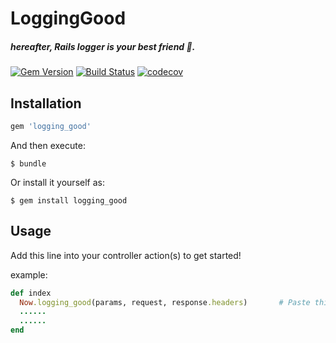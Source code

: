 # LoggingGood

##### hereafter, Rails logger is your best friend 👬.

[![Gem Version](https://badge.fury.io/rb/logging_good.svg)](https://badge.fury.io/rb/logging_good)
[![Build Status](https://travis-ci.org/manojnaidu619/logging-good.svg?branch=master)](https://travis-ci.org/manojnaidu619/logging-good)
[![codecov](https://codecov.io/gh/manojnaidu619/logging-good/branch/master/graph/badge.svg)](https://codecov.io/gh/manojnaidu619/logging-good)



## Installation

```ruby
gem 'logging_good'
```

And then execute:

    $ bundle

Or install it yourself as:

    $ gem install logging_good

## Usage

Add this line into your controller action(s) to get started!

example:
```ruby
def index
  Now.logging_good(params, request, response.headers)       # Paste this line
  ......
  ......
end
```
